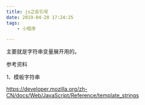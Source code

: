 ```yaml
---
title: js之反引号
date: 2019-04-20 17:24:25
tags:
	- 小程序

---
```




主要就是字符串变量展开用的。

参考资料

1、模板字符串

https://developer.mozilla.org/zh-CN/docs/Web/JavaScript/Reference/template_strings